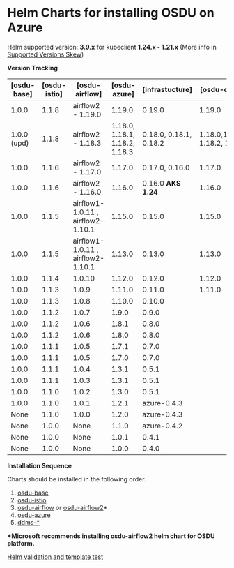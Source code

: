 # Helm Charts for installing OSDU on Azure

Helm supported version: __3.9.x__ for kubeclient __1.24.x - 1.21.x__ (More info in [Supported Versions Skew](https://helm.sh/docs/topics/version_skew/#supported-version-skew))

__Version Tracking__

| [osdu-base]  | [osdu-istio]   | [osdu-airflow]                        | [osdu-azure]   |  [infrastucture]     |   [osdu-ddms]     |
| ------------ | -------------- | ------------------------------------- | -------------- | -----------------    | ----------------- |
|  1.0.0       |  1.1.8         | airflow2 - 1.19.0                     | 1.19.0         | 0.19.0               | 1.19.0            |
|  1.0.0 (upd) |  1.1.8         | airflow2 - 1.18.3                    | 1.18.0, 1.18.1, 1.18.2, 1.18.3         | 0.18.0, 0.18.1, 0.18.2               | 1.18.0,1.18.1, 1.18.2, 1.18.3            |
|  1.0.0       |  1.1.6         | airflow2 - 1.17.0                     | 1.17.0         | 0.17.0, 0.16.0       | 1.17.0            |
|  1.0.0       |  1.1.6         | airflow2 - 1.16.0                     | 1.16.0         | 0.16.0 __AKS 1.24__  | 1.16.0            |
|  1.0.0       |  1.1.5         | airflow1-1.0.11 , airflow2- 1.10.1    | 1.15.0         | 0.15.0               | 1.15.0            |
|  1.0.0       |  1.1.5         | airflow1-1.0.11 , airflow2- 1.10.1    | 1.13.0         | 0.13.0               | 1.13.0            |
|  1.0.0       |  1.1.4         | 1.0.10                                | 1.12.0         | 0.12.0               | 1.12.0            |
|  1.0.0       |  1.1.3         | 1.0.9                                 | 1.11.0         | 0.11.0               | 1.11.0            |
|  1.0.0       |  1.1.3         | 1.0.8                                 | 1.10.0         | 0.10.0               |                   |
|  1.0.0       |  1.1.2         | 1.0.7                                 | 1.9.0          | 0.9.0                |                   |
|  1.0.0       |  1.1.2         | 1.0.6                                 | 1.8.1          | 0.8.0                |                   |
|  1.0.0       |  1.1.2         | 1.0.6                                 | 1.8.0          | 0.8.0                |                   |
|  1.0.0       |  1.1.1         | 1.0.5                                 | 1.7.1          | 0.7.0                |                   |
|  1.0.0       |  1.1.1         | 1.0.5                                 | 1.7.0          | 0.7.0                |                   |
|  1.0.0       |  1.1.1         | 1.0.4                                 | 1.3.1          | 0.5.1                |                   |
|  1.0.0       |  1.1.1         | 1.0.3                                 | 1.3.1          | 0.5.1                |                   |
|  1.0.0       |  1.1.0         | 1.0.2                                 | 1.3.0          | 0.5.1                |                   |
|  1.0.0       |  1.1.0         | 1.0.1                                 | 1.2.1          | azure-0.4.3          |                   |
|  None        |  1.1.0         | 1.0.0                                 | 1.2.0          | azure-0.4.3          |                   |
|  None        |  1.0.0         | None                                  | 1.1.0          | azure-0.4.2          |                   |
|  None        |  1.0.0         | None                                  | 1.0.1          | 0.4.1                |                   |
|  None        |  1.0.0         | None                                  | 1.0.0          | 0.4.0                |                   |

__Installation Sequence__

Charts should be installed in the following order.

1. [osdu-base](osdu-base/README.md)
2. [osdu-istio](osdu-istio/README.md)
3. [osdu-airflow](osdu-airflow/README.md) or [osdu-airflow2](osdu-airflow2/README.md)*
4. [osdu-azure](osdu-azure/README.md)
5. [ddms-*](osdu-ddms/README.md)

__*Microsoft recommends installing osdu-airflow2 helm chart for OSDU platform.__

[Helm validation and template test](./scripts/tests/README.md)
